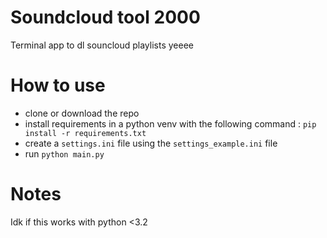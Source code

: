 # Soundcloud tool 2000
Terminal app to dl souncloud playlists yeeee


# How to use
- clone or download the repo
- install requirements in a python venv with the following command : `pip install -r requirements.txt`
- create a `settings.ini` file using the `settings_example.ini` file
- run `python main.py`


# Notes
Idk if this works with python <3.2
